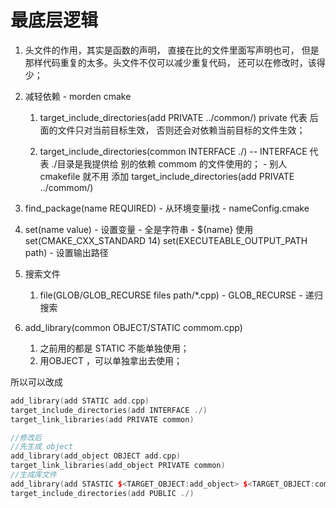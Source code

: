 # 最底层逻辑
1.  头文件的作用，其实是函数的声明， 直接在比的文件里面写声明也可， 但是那样代码重复的太多。头文件不仅可以减少重复代码， 还可以在修改时，该得少；

2. 减轻依赖 - morden cmake

    1. target_include_directories(add PRIVATE ../common/) 
    private 代表 后面的文件只对当前目标生效， 否则还会对依赖当前目标的文件生效；

    1. target_include_directories(common INTERFACE ./)
        -- INTERFACE 代表 ./目录是我提供给 别的依赖 commom 的文件使用的； - 别人 cmakefile 就不用 添加 
            target_include_directories(add PRIVATE ../commom/)

3. find_package(name REQUIRED) - 从环境变量i找 - nameConfig.cmake

4. set(name value) - 设置变量 - 全是字符串 - ${name} 使用
    set(CMAKE_CXX_STANDARD 14)
    set(EXECUTEABLE_OUTPUT_PATH path) - 设置输出路径

5. 搜索文件
    1. file(GLOB/GLOB_RECURSE files path/*.cpp) - GLOB_RECURSE - 递归搜索

6. add_library(common OBJECT/STATIC commom.cpp)
    1. 之前用的都是 STATIC 不能单独使用；
    2. 用OBJECT ，可以单独拿出去使用；

所以可以改成
```cpp
add_library(add STATIC add.cpp)
target_include_directories(add INTERFACE ./)
target_link_libraries(add PRIVATE common)

//修改后
//先生成 object 
add_library(add_object OBJECT add.cpp)
target_link_libraries(add_object PRIVATE common)
//生成库文件
add_library(add STASTIC $<TARGET_OBJECT:add_object> $<TARGET_OBJECT:common_object>)
target_include_directories(add PUBLIC ./)
```